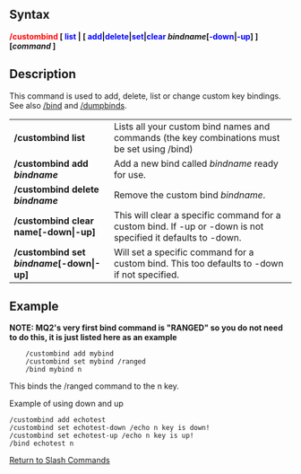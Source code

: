 ## Syntax

**<span style="color:red">/custombind</span> \[ <span style="color:blue">list</span> \| \[
<span style="color:blue">add</span>\|<span style="color:blue">delete</span>\|<span style="color:blue">set</span>\|<span style="color:blue">clear</span>
*bindname*\[<span style="color:blue">-down</span>\|<span style="color:blue">-up</span>\] \] \[*command* \]**

## Description

This command is used to add, delete, list or change custom key bindings. See also [/bind](bind.md) and
[/dumpbinds](dumpbinds.md).

|                                              |                                                                                                              |
|----------------------------------------------|--------------------------------------------------------------------------------------------------------------|
| **/custombind list**                         | Lists all your custom bind names and commands (the key combinations must be set using /bind)                 |
| **/custombind add *bindname***               | Add a new bind called *bindname* ready for use.                                                              |
| **/custombind delete *bindname***            | Remove the custom bind *bindname*.                                                                           |
| **/custombind clear name\[-down\|-up\]**     | This will clear a specific command for a custom bind. If -up or -down is not specified it defaults to -down. |
| **/custombind set *bindname*\[-down\|-up\]** | Will set a specific command for a custom bind. This too defaults to -down if not specified.                  |

## Example

**NOTE: MQ2's very first bind command is "RANGED" so you do not need to do this, it is just listed here as an example**

        /custombind add mybind
        /custombind set mybind /ranged
        /bind mybind n

This binds the /ranged command to the n key.

Example of using down and up

    /custombind add echotest
    /custombind set echotest-down /echo n key is down!
    /custombind set echotest-up /echo n key is up!
    /bind echotest n

[Return to Slash Commands](slash-commands.md)


